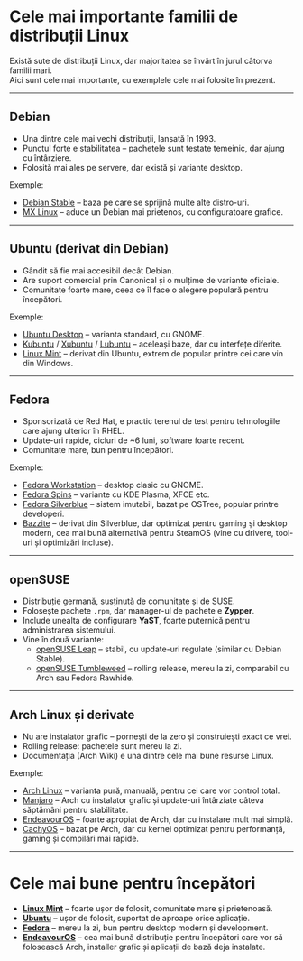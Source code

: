 # Cele mai importante familii de distribuții Linux

Există sute de distribuții Linux, dar majoritatea se învârt în jurul câtorva familii mari.  
Aici sunt cele mai importante, cu exemplele cele mai folosite în prezent.  

---

## **Debian**

- Una dintre cele mai vechi distribuții, lansată în 1993.  
- Punctul forte e stabilitatea – pachetele sunt testate temeinic, dar ajung cu întârziere.  
- Folosită mai ales pe servere, dar există și variante desktop.  

Exemple:  
- [Debian Stable](https://www.debian.org/) – baza pe care se sprijină multe alte distro-uri.  
- [MX Linux](https://mxlinux.org/) – aduce un Debian mai prietenos, cu configuratoare grafice.  

---

## **Ubuntu (derivat din Debian)**

- Gândit să fie mai accesibil decât Debian.  
- Are suport comercial prin Canonical și o mulțime de variante oficiale.  
- Comunitate foarte mare, ceea ce îl face o alegere populară pentru începători.  

Exemple:  
- [Ubuntu Desktop](https://ubuntu.com/desktop) – varianta standard, cu GNOME.  
- [Kubuntu](https://kubuntu.org/) / [Xubuntu](https://xubuntu.org/) / [Lubuntu](https://lubuntu.me/) – aceleași baze, dar cu interfețe diferite.  
- [Linux Mint](https://linuxmint.com/) – derivat din Ubuntu, extrem de popular printre cei care vin din Windows.  

---

## **Fedora**

- Sponsorizată de Red Hat, e practic terenul de test pentru tehnologiile care ajung ulterior în RHEL.  
- Update-uri rapide, cicluri de ~6 luni, software foarte recent.  
- Comunitate mare, bun pentru începători.  

Exemple:  
- [Fedora Workstation](https://fedoraproject.org/workstation/) – desktop clasic cu GNOME.  
- [Fedora Spins](https://spins.fedoraproject.org/) – variante cu KDE Plasma, XFCE etc.  
- [Fedora Silverblue](https://silverblue.fedoraproject.org/) – sistem imutabil, bazat pe OSTree, popular printre developeri.  
- [Bazzite](https://bazzite.gg/) – derivat din Silverblue, dar optimizat pentru gaming și desktop modern, cea mai bună alternativă pentru SteamOS (vine cu drivere, tool-uri și optimizări incluse).  

---

## **openSUSE**

- Distribuție germană, susținută de comunitate și de SUSE.  
- Folosește pachete `.rpm`, dar manager-ul de pachete e **Zypper**.  
- Include unealta de configurare **YaST**, foarte puternică pentru administrarea sistemului.  
- Vine în două variante:  
  - [openSUSE Leap](https://get.opensuse.org/leap/) – stabil, cu update-uri regulate (similar cu Debian Stable).  
  - [openSUSE Tumbleweed](https://get.opensuse.org/tumbleweed/) – rolling release, mereu la zi, comparabil cu Arch sau Fedora Rawhide.  


---
## **Arch Linux și derivate**

- Nu are instalator grafic – pornești de la zero și construiești exact ce vrei.  
- Rolling release: pachetele sunt mereu la zi.  
- Documentația (Arch Wiki) e una dintre cele mai bune resurse Linux.  

Exemple: 
- [Arch Linux](https://archlinux.org/) – varianta pură, manuală, pentru cei care vor control total.  
- [Manjaro](https://manjaro.org/) – Arch cu instalator grafic și update-uri întârziate câteva săptămâni pentru stabilitate.  
- [EndeavourOS](https://endeavouros.com/) – foarte apropiat de Arch, dar cu instalare mult mai simplă.  
- [CachyOS](https://cachyos.org/) – bazat pe Arch, dar cu kernel optimizat pentru performanță, gaming și compilări mai rapide.  

---

# **Cele mai bune pentru începători**

- [**Linux Mint**](https://linuxmint.com/) – foarte ușor de folosit, comunitate mare și prietenoasă.  
- [**Ubuntu**](https://ubuntu.com/desktop) – ușor de folosit, suportat de aproape orice aplicație.  
- [**Fedora**](https://fedoraproject.org/workstation/) – mereu la zi, bun pentru desktop modern și development.  
- [**EndeavourOS**](https://endeavouros.com/) – cea mai bună distribuție pentru începători care vor să folosească Arch, installer grafic și aplicații de bază deja instalate.  
